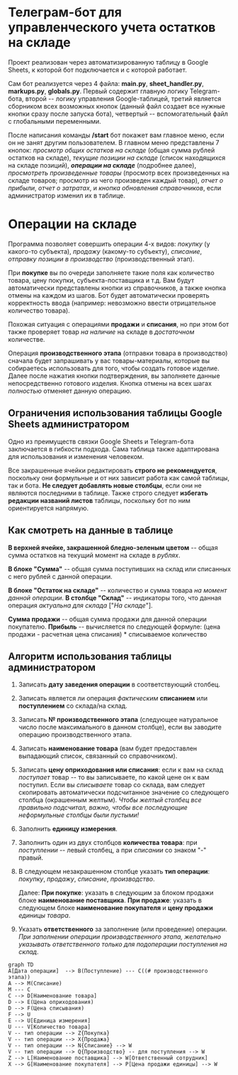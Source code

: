 
# Телеграм-бот для управленческого учета остатков на складе

Проект реализован через автоматизированную таблицу в Google Sheets, к которой бот подключается и с которой работает.

Сам бот реализуется через 4 файла: **main.py**, **sheet_handler.py**, **markups.py**, **globals.py**. Первый содержит главную логику Telegram-бота,
второй -- логику управления Google-таблицей, третий является сборником всех возможных кнопок (данный файл создает все
нужные кнопки сразу после запуска бота), четвертый -- вспомогательный файл с глобальными переменными.

После написания команды **/start** бот покажет вам главное меню, если он не занят другим пользователем. В главном меню представлены 7 кнопок: *просмотр общих остатков на складе* (общая сумма рублей остатков на складе), *текущие позиции на складе* (список находящихся на складе позиций), ***операции на складе*** (подробнее далее), *просмотреть произведенные товары* (просмотр всех произведенных на складе товаров; просмотр из чего произведен каждый товар), *отчет о прибыли*, *отчет о затратах*, и *кнопка обновления справочников*, если администратор изменил их в таблице.



# Операции на складе
Программа позволяет совершить операции 4-х видов: *покупку* (у какого-то субъекта), *продажу* (какому-то субъекту), *списание*, *отправку позиции в производство* (производственный этап).

При **покупке** вы по очереди заполняете такие поля как количество товара, цену покупки, субъекта-поставщика и т.д. Вам будут автоматически представлены кнопки из справочников, а также кнопка отмены на каждом из шагов. Бот будет автоматически проверять корректность ввода (например: невозможно ввести отрицательное количество товара). 

Похожая ситуация с операциями **продажи** и **списания**, но при этом бот также проверяет товар *на наличие* на складе в *достаточном* количестве.

Операция **производственного этапа** (отправки товара в производство) сначала будет запрашивать у вас  товары-материалы, которые вы собираетесь использовать для того, чтобы создать готовое изделие. Далее после нажатия кнопки подтверждения, вы заполняете данные непосредственно готового изделия. Кнопка отмены на всех шагах *полностью* отменяет данную операцию.

## Ограничения использования таблицы Google Sheets администратором

Одно из преимуществ связки Google Sheets и Telegram-бота заключается в гибкости подхода. Сама таблица также адаптирована для использования и изменения человеком. 

Все закрашенные ячейки редактировать **строго не рекомендуется**, поскольку они формульные и от них зависит работа как самой таблицы, так и бота. **Не следует добавлять новые столбцы**, если они не являются последними в таблице. Также строго следует **избегать редакции названий листов** таблицы, поскольку бот по ним ориентируется напрямую.

## Как смотреть на данные в таблице

**В верхней ячейке, закрашенной бледно-зеленым цветом** -- общая сумма остатков на текущий момент на складе в *рублях*.

**В блоке "Сумма"** -- общая сумма поступивших на склад или списанных с него рублей с данной операции.

**В блоке "Остаток на складе"** -- количество и сумма товара *на момент данной операции*. 
**В столбце "Склад"** -- индикаторы того, что данная операция *актуальна для склада* ["*На складе*"]. 

**Сумма продажи** -- общая сумма продажи для данной операции покупателю.
**Прибыль** -- вычисляется по следующей формуле: (цена продажи - расчетная цена списания) * списываемое количество


## Алгоритм использования таблицы администратором

 1. Записать **дату заведения операции** в соответствующий столбец.
 2. Записать является ли операция *фактическим* **списанием** или **поступлением** со склада/на склад.
 3. Записать **№ производственного этапа** (следующее натуральное число после максимального в данном столбце), если вы заводите операцию производственного этапа.
 4. Записать **наименование товара** (вам будет предоставлен выпадающий список, связанный со справочником).
 5. Записать **цену оприходования или списания**: если к вам на склад *поступает* товар -- то вы записываете, по какой цене он к вам поступил. Если вы *списываете* товар со склада, вам следует скопировать автоматически подсчитанное значение со следующего столбца (окрашенным желтым). *Чтобы желтый столбец все правильно подсчитал, важно, чтобы все последующие неформульные столбцы были пустыми!*
 6. Заполнить **единицу измерения**.
 7. Заполнить один из двух столбцов **количества товара**: при *поступлении* -- левый столбец, а при *списании* со знаком "-" правый.
 8. В следующем незакрашенном столбце указать **тип операции**: *покупку*, *продажу*, *списание*, *производство*.
 
     Далее:
     **При покупке**: указать в следующим за блоком продажи блоке **наименование поставщика**.
     **При продаже**: указать в следующем блоке **наименование покупателя** и **цену продажи** *единицы товара*.
 
 9. Указать **ответственного** за заполнение (или проведение) операции. *При заполнении операции производственного этапа, желательно указывать ответственного только для подоперации поступления на склад*.

```mermaid
graph TD
A[Дата операции]  --> B(Поступление) --- C((# производственного этапа))
A --> M(Списание)
M --- C
C --> D[Наименование товара]
D --> E(Цена оприходования)
D --> F(Цена списывания)
F --> U
E --> U[Единица измерения] 
U --- V[Количество товара]
V -- тип операции --> Z{Покупка}
V -- тип операции --> X{Продажа}
V -- тип операции --> N{Списание} --> W
V -- тип операции --> Q{Производство} -- для поступления --> W
Z --> L[Наименование поставщика] --> W[Ответственный сотрудник]
X --> G[Наименование покупателя] --> P[Цена продажи единицы] --> W


``` 
